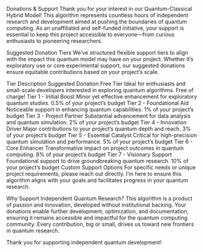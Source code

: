 Donations & Support
Thank you for your interest in our Quantum-Classical Hybrid Model! This algorithm represents countless hours of independent research and development aimed at pushing the boundaries of quantum computing. As an unaffiliated and self-funded initiative, your support is essential to keep this project accessible to everyone—from curious enthusiasts to pioneering researchers.

Suggested Donation Tiers
We’ve structured flexible support tiers to align with the impact this quantum model may have on your project. Whether it’s exploratory use or core experimental support, our suggested donations ensure equitable contributions based on your project’s scale.

Tier	Description	Suggested Donation
Free Tier	Ideal for enthusiasts and small-scale developers interested in exploring quantum algorithms.	Free of charge!
Tier 1 - Initial Boost	Minor yet effective enhancement for exploratory quantum studies.	0.5% of your project’s budget
Tier 2 - Foundational Aid	Noticeable support in enhancing quantum capabilities.	1% of your project’s budget
Tier 3 - Project Partner	Substantial advancement for data analysis and quantum simulation.	2% of your project’s budget
Tier 4 - Innovation Driver	Major contributions to your project’s quantum depth and reach.	3% of your project’s budget
Tier 5 - Essential Catalyst	Critical for high-precision quantum simulation and performance.	5% of your project’s budget
Tier 6 - Core Enhancer	Transformative impact on project outcomes in quantum computing.	8% of your project’s budget
Tier 7 - Visionary Support	Foundational support to drive groundbreaking quantum research.	10% of your project’s budget
Custom Support Options
For specific needs or unique project requirements, please reach out directly. I’m here to ensure this algorithm aligns with your goals and facilitates progress in your quantum research.

Why Support Independent Quantum Research?
This algorithm is a product of passion and innovation, developed without institutional backing. Your donations enable further development, optimization, and documentation, ensuring it remains accessible and impactful for the quantum computing community. Every contribution, big or small, drives us toward new frontiers in quantum research.

Thank you for supporting independent quantum development!

